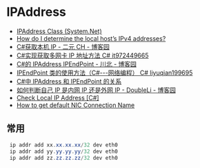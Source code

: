 # IPAddress

- [IPAddress Class (System.Net)](https://docs.microsoft.com/en-us/dotnet/api/system.net.ipaddress?view=netframework-4.8)
- [How do I determine the local host’s IPv4 addresses?](https://stackoverflow.com/questions/6668810/how-do-i-determine-the-local-host-s-ipv4-addresses)
- [C#获取本机 IP - 二元 CH - 博客园](https://www.cnblogs.com/eryuanch/p/10409362.html)
- [C#实现获取多网卡 IP 地址方法 C# it972449665](https://blog.csdn.net/it972449665/article/details/81779268)
- [C#的 IPAddress IPEndPoint - 川北 - 博客园](https://www.cnblogs.com/2Yous/p/5797592.html)
- [IPEndPoint 类的使用方法（C#---网络编程） C# liyuqian199695](https://blog.csdn.net/liyuqian199695/article/details/53644262/)
- [C#中 IPAddress 和 IPEndPoint 的关系](https://www.jianshu.com/p/ffefd038ba11)
- [如何判断自己 IP 是内网 IP 还是外网 IP - DoubleLi - 博客园](https://www.cnblogs.com/lidabo/p/6732164.html)
- [Check Local IP Address [C#]](https://www.csharp-examples.net/local-ip/)
- [How to get default NIC Connection Name](https://stackoverflow.com/questions/3457119/how-to-get-default-nic-connection-name)

## 常用

```c#
 ip addr add xx.xx.xx.xx/32 dev eth0
 ip addr add yy.yy.yy.yy/32 dev eth0
 ip addr add zz.zz.zz.zz/32 dev eth0
```
